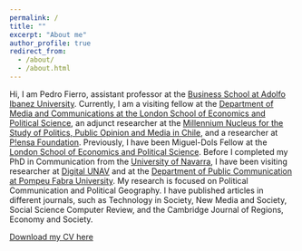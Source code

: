 ```yaml
---
permalink: /
title: ""
excerpt: "About me"
author_profile: true
redirect_from: 
  - /about/
  - /about.html
---
```


Hi, I am Pedro Fierro, assistant professor at the [Business School at Adolfo Ibanez University](https://negocios.uai.cl/). Currently, I am a visiting fellow at the [Department of Media and Communications at the London School of Economics and Political Science](https://www.lse.ac.uk/media-and-communications/people/visiting-and-associate-staff/pedro-fierro/Dr-Pedro-Fierro), an adjunct researcher at the [Millennium Nucleus for the Study of Politics, Public Opinion and Media in Chile](https://mepop.cl/), and a researcher at [P!ensa Foundation](https://www.fundacionpiensa.cl/inicio/). Previously, I have been Miguel-Dols Fellow at the [London School of Economics and Political Science](https://www.lse.ac.uk/canada-blanch/activities/Fellowship-Scheme). Before I completed my PhD in Communication from the [University of Navarra](https://www.unav.edu/web/facultad-de-comunicacion), I have been visiting researcher at [Digital UNAV](https://www.unav.edu/web/facultad-de-comunicacion/profesores-e-investigacion/digitalunav) and at the [Department of Public Communication at Pompeu Fabra University](https://www.upf.edu/web/comunicacio). My research is focused on Political Communication and Political Geography. I have published articles in different journals, such as Technology in Society, New Media and Society, Social Science Computer Review, and the Cambridge Journal of Regions, Economy and Society. 

[Download my CV here](https://pedrofierroz87.github.io/files/PedroFierro_CV.pdf)

